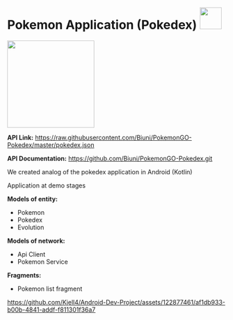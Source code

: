 # Pokemon Application (Pokedex) <img src="https://www.invitatiedigitala.com/wp-content/uploads/2019/05/pikachu-gif.gif" width="50">
<img src="https://i.pinimg.com/originals/23/0c/68/230c68295a086b46a3bd01d03bef7719.gif" width="200">

<strong>API Link:</strong> https://raw.githubusercontent.com/Biuni/PokemonGO-Pokedex/master/pokedex.json

<strong>API Documentation:</strong> https://github.com/Biuni/PokemonGO-Pokedex.git

We created analog of the pokedex application in Android (Kotlin)

Application at demo stages

<strong>Models of entity:</strong> 
<ul>
  <li>Pokemon</li>
  <li>Pokedex</li>
  <li>Evolution</li>
</ul>
<strong>Models of network:</strong> 
<ul>
  <li>Api Client</li>
  <li>Pokemon Service</li>
</ul>

<strong>Fragments:</strong>  
<ul>
  <li>Pokemon list fragment</li>
</ul>

https://github.com/Kjell4/Android-Dev-Project/assets/122877461/af1db933-b00b-4841-addf-f811301f36a7

